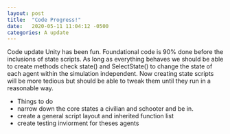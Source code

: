 ```yaml
---
layout: post
title:  "Code Progress!"
date:   2020-05-11 11:04:12 -0500
categories: A update
---
```

Code update 
Unity has been fun. Foundational code is 90% done before the inclusions of state scripts. As long as everything behaves we should be able to create methods check state() and SelectState() to change the state of each agent within the simulation independent. Now creating state scripts will be more tedious but should be able to tweak them until they run in a reasonable way. 

* Things to do 
* narrow down the core states a civilian and schooter and be in. 
* create a general script layout and inherited function list
* create testing inviorment for theses agents 

